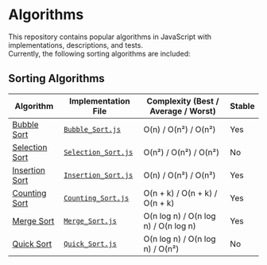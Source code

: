 # Algorithms
This repository contains popular algorithms in JavaScript with implementations, descriptions, and tests.  
Currently, the following sorting algorithms are included:

## Sorting Algorithms

| Algorithm              | Implementation File                                                                 | Complexity (Best / Average / Worst) | Stable |
|------------------------|------------------------------------------------------------------------------------|-------------------------------------|--------|
| [Bubble Sort](./Bubble%20Sort)|[`Bubble_Sort.js`](./Bubble%20Sort/BubbleSort.js)| O(n) / O(n²) / O(n²)| Yes|
| [Selection Sort](./Selection%20Sort)|[`Selection_Sort.js`](./Selection%20Sort/SelectionSort.js)| O(n²) / O(n²) / O(n²)|No|
| [Insertion Sort](./Insertion%20Sort)|[`Insertion_Sort.js`](./Insertion%20Sort/InsertionSort.js)| O(n) / O(n²) / O(n²)|Yes|
| [Counting Sort](./Counting%20Sort)|[`Counting_Sort.js`](./Counting%20Sort/CountingSort.js)| O(n + k) / O(n + k) / O(n + k)| Yes|
| [Merge Sort](./Merge%20Sort)| [`Merge_Sort.js`](./Merge%20Sort/MergeSort.js)| O(n log n) / O(n log n) / O(n log n)| Yes|
| [Quick Sort](./Quick%20Sort)| [`Quick_Sort.js`](./Quick%20Sort/QuickSort.js)| O(n log n) / O(n log n) / O(n²)| No|
